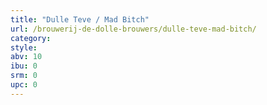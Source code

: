 ```yaml
---
title: "Dulle Teve / Mad Bitch"
url: /brouwerij-de-dolle-brouwers/dulle-teve-mad-bitch/
category: 
style: 
abv: 10
ibu: 0
srm: 0
upc: 0
---
```


